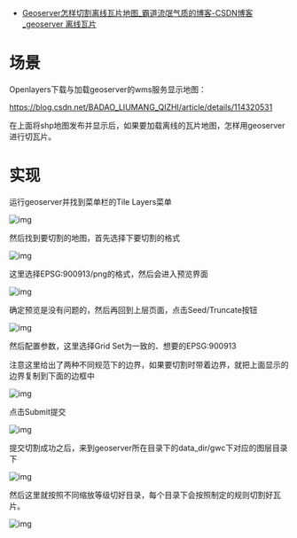 - [Geoserver怎样切割离线瓦片地图_霸道流氓气质的博客-CSDN博客_geoserver 离线瓦片](https://blog.csdn.net/BADAO_LIUMANG_QIZHI/article/details/118491320)

# 场景

Openlayers下载与加载geoserver的wms服务显示地图：

https://blog.csdn.net/BADAO_LIUMANG_QIZHI/article/details/114320531

在上面将shp地图发布并显示后，如果要加载离线的瓦片地图，怎样用geoserver进行切瓦片。

# 实现

运行geoserver并找到菜单栏的Tile Layers菜单

![img](https://img-blog.csdnimg.cn/20210705153640215.jpg?x-oss-process=image/watermark,type_ZmFuZ3poZW5naGVpdGk,shadow_10,text_aHR0cHM6Ly9ibG9nLmNzZG4ubmV0L0JBREFPX0xJVU1BTkdfUUlaSEk=,size_16,color_FFFFFF,t_70)

然后找到要切割的地图，首先选择下要切割的格式



![img](https://img-blog.csdnimg.cn/20210705153645500.jpg?x-oss-process=image/watermark,type_ZmFuZ3poZW5naGVpdGk,shadow_10,text_aHR0cHM6Ly9ibG9nLmNzZG4ubmV0L0JBREFPX0xJVU1BTkdfUUlaSEk=,size_16,color_FFFFFF,t_70)

这里选择EPSG:900913/png的格式，然后会进入预览界面



![img](https://img-blog.csdnimg.cn/20210705153650940.jpg?x-oss-process=image/watermark,type_ZmFuZ3poZW5naGVpdGk,shadow_10,text_aHR0cHM6Ly9ibG9nLmNzZG4ubmV0L0JBREFPX0xJVU1BTkdfUUlaSEk=,size_16,color_FFFFFF,t_70)

确定预览是没有问题的，然后再回到上层页面，点击Seed/Truncate按钮



![img](https://img-blog.csdnimg.cn/20210705153655925.jpg?x-oss-process=image/watermark,type_ZmFuZ3poZW5naGVpdGk,shadow_10,text_aHR0cHM6Ly9ibG9nLmNzZG4ubmV0L0JBREFPX0xJVU1BTkdfUUlaSEk=,size_16,color_FFFFFF,t_70)

然后配置参数，这里选择Grid Set为一致的、想要的EPSG:900913

注意这里给出了两种不同规范下的边界，如果要切割时带着边界，就把上面显示的边界复制到下面的边框中



![img](https://img-blog.csdnimg.cn/20210705153700618.jpg?x-oss-process=image/watermark,type_ZmFuZ3poZW5naGVpdGk,shadow_10,text_aHR0cHM6Ly9ibG9nLmNzZG4ubmV0L0JBREFPX0xJVU1BTkdfUUlaSEk=,size_16,color_FFFFFF,t_70)

点击Submit提交



![img](https://img-blog.csdnimg.cn/20210705153705472.jpg?x-oss-process=image/watermark,type_ZmFuZ3poZW5naGVpdGk,shadow_10,text_aHR0cHM6Ly9ibG9nLmNzZG4ubmV0L0JBREFPX0xJVU1BTkdfUUlaSEk=,size_16,color_FFFFFF,t_70)

提交切割成功之后，来到geoserver所在目录下的data_dir/gwc下对应的图层目录下



![img](https://img-blog.csdnimg.cn/2021070515371523.jpg?x-oss-process=image/watermark,type_ZmFuZ3poZW5naGVpdGk,shadow_10,text_aHR0cHM6Ly9ibG9nLmNzZG4ubmV0L0JBREFPX0xJVU1BTkdfUUlaSEk=,size_16,color_FFFFFF,t_70)

然后这里就按照不同缩放等级切好目录，每个目录下会按照制定的规则切割好瓦片。





![img](https://img-blog.csdnimg.cn/20210705153718938.jpg?x-oss-process=image/watermark,type_ZmFuZ3poZW5naGVpdGk,shadow_10,text_aHR0cHM6Ly9ibG9nLmNzZG4ubmV0L0JBREFPX0xJVU1BTkdfUUlaSEk=,size_16,color_FFFFFF,t_70)